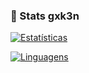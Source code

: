 ### 👑 Stats gxk3n

[![Estatísticas](https://github-readme-stats.vercel.app/api?username=gxk3n&show_icons=true&theme=radical&card_width=500)](https://github.com/anuraghazra/github-readme-stats)

[![Linguagens](https://github-readme-stats.vercel.app/api/top-langs/?username=gxk3n&layout=normal&theme=radical&card_width=500)](https://github.com/anuraghazra/github-readme-stats)
